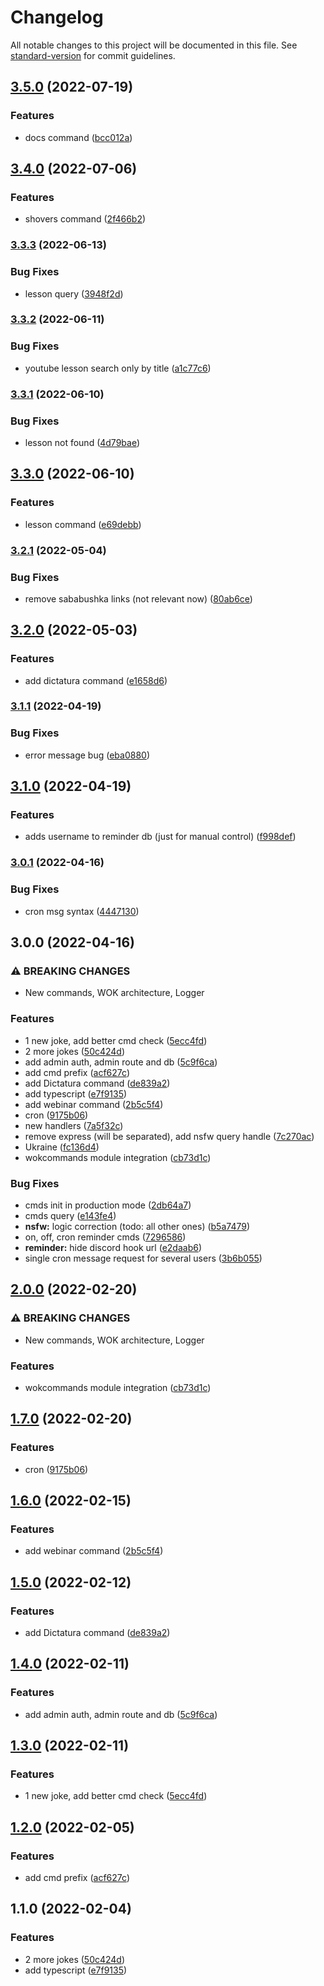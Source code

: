 # Changelog

All notable changes to this project will be documented in this file. See [standard-version](https://github.com/conventional-changelog/standard-version) for commit guidelines.

## [3.5.0](https://github.com/thesiv95/sababushka-discord-bot/compare/v3.4.0...v3.5.0) (2022-07-19)


### Features

* docs command ([bcc012a](https://github.com/thesiv95/sababushka-discord-bot/commit/bcc012a7b71d125176633ce6abdc180e937bad77))

## [3.4.0](https://github.com/thesiv95/sababushka-discord-bot/compare/v3.3.3...v3.4.0) (2022-07-06)


### Features

* shovers command ([2f466b2](https://github.com/thesiv95/sababushka-discord-bot/commit/2f466b212f304a627320c6fe408405ce56060743))

### [3.3.3](https://github.com/thesiv95/sababushka-discord-bot/compare/v3.3.2...v3.3.3) (2022-06-13)


### Bug Fixes

* lesson query ([3948f2d](https://github.com/thesiv95/sababushka-discord-bot/commit/3948f2d5c16a5fcbc1bf1d60dbd515506d5d1027))

### [3.3.2](https://github.com/thesiv95/sababushka-discord-bot/compare/v3.3.1...v3.3.2) (2022-06-11)


### Bug Fixes

* youtube lesson search only by title ([a1c77c6](https://github.com/thesiv95/sababushka-discord-bot/commit/a1c77c651ff752afc2cd87a8bad7dcaae25a9364))

### [3.3.1](https://github.com/thesiv95/sababushka-discord-bot/compare/v3.3.0...v3.3.1) (2022-06-10)


### Bug Fixes

* lesson not found ([4d79bae](https://github.com/thesiv95/sababushka-discord-bot/commit/4d79baec6289d7a02af83a713dcad94b4cff1bc6))

## [3.3.0](https://github.com/thesiv95/sababushka-discord-bot/compare/v3.2.1...v3.3.0) (2022-06-10)


### Features

* lesson command ([e69debb](https://github.com/thesiv95/sababushka-discord-bot/commit/e69debb1ca45c3afad7ce73ca4ef3eda8cdad204))

### [3.2.1](https://github.com/thesiv95/sababushka-discord-bot/compare/v3.2.0...v3.2.1) (2022-05-04)


### Bug Fixes

* remove sababushka links (not relevant now) ([80ab6ce](https://github.com/thesiv95/sababushka-discord-bot/commit/80ab6cec5d086d2c8dab48d5d0d5576434cbb22f))

## [3.2.0](https://github.com/thesiv95/sababushka-discord-bot/compare/v3.1.1...v3.2.0) (2022-05-03)


### Features

* add dictatura command ([e1658d6](https://github.com/thesiv95/sababushka-discord-bot/commit/e1658d6ce4d003e1e14e44ae1dd1927b525f190b))

### [3.1.1](https://github.com/thesiv95/sababushka-discord-bot/compare/v3.1.0...v3.1.1) (2022-04-19)


### Bug Fixes

* error message bug ([eba0880](https://github.com/thesiv95/sababushka-discord-bot/commit/eba0880f4293e8dbfb4d025e14c0b7de0b78aa5d))

## [3.1.0](https://github.com/thesiv95/sababushka-discord-bot/compare/v3.0.1...v3.1.0) (2022-04-19)


### Features

* adds username to reminder db (just for manual control) ([f998def](https://github.com/thesiv95/sababushka-discord-bot/commit/f998def35ce20c4eac1ef6d0235e1a7d931f089d))

### [3.0.1](https://github.com/thesiv95/sababushka-discord-bot/compare/v3.0.0...v3.0.1) (2022-04-16)


### Bug Fixes

* cron msg syntax ([4447130](https://github.com/thesiv95/sababushka-discord-bot/commit/4447130b5a2bbf6a8ce2590ced8bc066440aaa07))

## 3.0.0 (2022-04-16)


### ⚠ BREAKING CHANGES

* New commands, WOK architecture, Logger

### Features

* 1 new joke, add better cmd check ([5ecc4fd](https://github.com/thesiv95/sababushka-discord-bot/commit/5ecc4fd5a7d34159b09ef303ef612d23be831e72))
* 2 more jokes ([50c424d](https://github.com/thesiv95/sababushka-discord-bot/commit/50c424d43cb55e0a560bfded66e837512f35d9c0))
* add admin auth, admin route and db ([5c9f6ca](https://github.com/thesiv95/sababushka-discord-bot/commit/5c9f6ca1cf097ad89c72f34a32cd68c8f3199916))
* add cmd prefix ([acf627c](https://github.com/thesiv95/sababushka-discord-bot/commit/acf627c3baa92550c2ba5b543c16ee1d6c543b7a))
* add Dictatura command ([de839a2](https://github.com/thesiv95/sababushka-discord-bot/commit/de839a26b32591e486c9e5b6c2588ddbc54ca968))
* add typescript ([e7f9135](https://github.com/thesiv95/sababushka-discord-bot/commit/e7f91356648483adbcafb1e7e92bc3bf1a242ce3))
* add webinar command ([2b5c5f4](https://github.com/thesiv95/sababushka-discord-bot/commit/2b5c5f4e469b4e6239ee4d40b30d7feb8ef5dad6))
* cron ([9175b06](https://github.com/thesiv95/sababushka-discord-bot/commit/9175b06a6a3fdc1fc97541126822fce13219211c))
* new handlers ([7a5f32c](https://github.com/thesiv95/sababushka-discord-bot/commit/7a5f32cb71eaa0580be2eaeb34fa78f7395080f6))
* remove express (will be separated), add nsfw query handle ([7c270ac](https://github.com/thesiv95/sababushka-discord-bot/commit/7c270ac37fdba82387068cec63ce149d61484d84))
* Ukraine ([fc136d4](https://github.com/thesiv95/sababushka-discord-bot/commit/fc136d469ffa2309727a991061a6a3151b1de65a))
* wokcommands module integration ([cb73d1c](https://github.com/thesiv95/sababushka-discord-bot/commit/cb73d1c097edb90e8544ef555975618c9b7a57be))


### Bug Fixes

* cmds init in production mode ([2db64a7](https://github.com/thesiv95/sababushka-discord-bot/commit/2db64a727b357929202b847bc2a9e33d081c8050))
* cmds query ([e143fe4](https://github.com/thesiv95/sababushka-discord-bot/commit/e143fe4afe5062199e8763d58f3232cd5a2dfec2))
* **nsfw:** logic correction (todo: all other ones) ([b5a7479](https://github.com/thesiv95/sababushka-discord-bot/commit/b5a747997dc17b2bf2dc13be2e2f35d65a362df4))
* on, off, cron reminder cmds ([7296586](https://github.com/thesiv95/sababushka-discord-bot/commit/7296586dff14e384b92df5a1936deb9fe0263624))
* **reminder:** hide discord hook url ([e2daab6](https://github.com/thesiv95/sababushka-discord-bot/commit/e2daab66f370dbaddde604f15cc213921525eafd))
* single cron message request for several users ([3b6b055](https://github.com/thesiv95/sababushka-discord-bot/commit/3b6b055ca9220a3ce734d5ac62bde49d389cf83b))

## [2.0.0](https://github.com/thesiv95/sababushka-discord-bot/compare/v1.7.0...v2.0.0) (2022-02-20)


### ⚠ BREAKING CHANGES

* New commands, WOK architecture, Logger

### Features

* wokcommands module integration ([cb73d1c](https://github.com/thesiv95/sababushka-discord-bot/commit/cb73d1c097edb90e8544ef555975618c9b7a57be))

## [1.7.0](https://github.com/thesiv95/sababushka-discord-bot/compare/v1.6.0...v1.7.0) (2022-02-20)


### Features

* cron ([9175b06](https://github.com/thesiv95/sababushka-discord-bot/commit/9175b06a6a3fdc1fc97541126822fce13219211c))

## [1.6.0](https://github.com/thesiv95/sababushka-discord-bot/compare/v1.5.0...v1.6.0) (2022-02-15)


### Features

* add webinar command ([2b5c5f4](https://github.com/thesiv95/sababushka-discord-bot/commit/2b5c5f4e469b4e6239ee4d40b30d7feb8ef5dad6))

## [1.5.0](https://github.com/thesiv95/sababushka-discord-bot/compare/v1.4.0...v1.5.0) (2022-02-12)


### Features

* add Dictatura command ([de839a2](https://github.com/thesiv95/sababushka-discord-bot/commit/de839a26b32591e486c9e5b6c2588ddbc54ca968))

## [1.4.0](https://github.com/thesiv95/sababushka-discord-bot/compare/v1.3.0...v1.4.0) (2022-02-11)


### Features

* add admin auth, admin route and db ([5c9f6ca](https://github.com/thesiv95/sababushka-discord-bot/commit/5c9f6ca1cf097ad89c72f34a32cd68c8f3199916))

## [1.3.0](https://github.com/thesiv95/sababushka-discord-bot/compare/v1.2.0...v1.3.0) (2022-02-11)


### Features

* 1 new joke, add better cmd check ([5ecc4fd](https://github.com/thesiv95/sababushka-discord-bot/commit/5ecc4fd5a7d34159b09ef303ef612d23be831e72))

## [1.2.0](https://github.com/thesiv95/sababushka-discord-bot/compare/v1.1.0...v1.2.0) (2022-02-05)


### Features

* add cmd prefix ([acf627c](https://github.com/thesiv95/sababushka-discord-bot/commit/acf627c3baa92550c2ba5b543c16ee1d6c543b7a))

## 1.1.0 (2022-02-04)


### Features

* 2 more jokes ([50c424d](https://github.com/thesiv95/sababushka-discord-bot/commit/50c424d43cb55e0a560bfded66e837512f35d9c0))
* add typescript ([e7f9135](https://github.com/thesiv95/sababushka-discord-bot/commit/e7f91356648483adbcafb1e7e92bc3bf1a242ce3))

